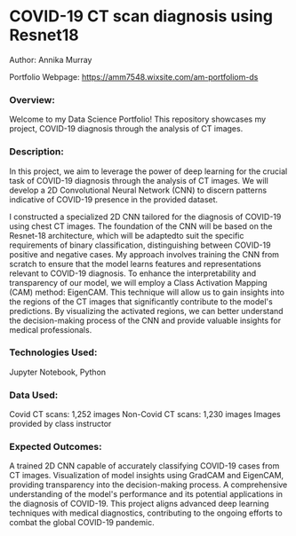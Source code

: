 # COVID-19 CT scan diagnosis using Resnet18

Author: Annika Murray

Portfolio Webpage: https://amm7548.wixsite.com/am-portfoliom-ds

### Overview:
Welcome to my Data Science Portfolio! This repository showcases my project, COVID-19 diagnosis through the analysis of CT images. 

### Description:
In this project, we aim to leverage the power of deep learning for the crucial task of COVID-19 diagnosis through the analysis of CT images. We will develop a 2D Convolutional Neural Network (CNN) to discern patterns indicative of COVID-19 presence in the provided dataset.

I constructed a specialized 2D CNN tailored for the diagnosis of COVID-19 using chest CT images. The foundation of the CNN will be based on the Resnet-18 architecture, which will be adaptedto suit the specific requirements of binary classification, distinguishing between COVID-19 positive and negative cases. My approach involves training the CNN from scratch to ensure that the model learns features and representations relevant to COVID-19 diagnosis. To enhance the interpretability and transparency of our model, we will employ a Class Activation Mapping (CAM) method: EigenCAM. This technique will allow us to gain insights into the regions of the CT images that significantly contribute to the model's predictions. By visualizing the activated regions, we can better understand the decision-making process of the CNN and provide valuable insights for medical professionals.

### Technologies Used:
Jupyter Notebook, Python

### Data Used:
Covid CT scans: 1,252 images
Non-Covid CT scans: 1,230 images
Images provided by class instructor

### Expected Outcomes:

A trained 2D CNN capable of accurately classifying COVID-19 cases from CT images. Visualization of model insights using GradCAM and EigenCAM, providing transparency into the decision-making process. A comprehensive understanding of the model's performance and its potential applications in the diagnosis of COVID-19. This project aligns advanced deep learning techniques with medical diagnostics, contributing to the ongoing efforts to combat the global COVID-19 pandemic.
